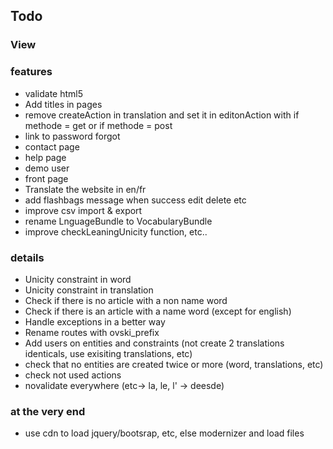 ## Todo ##

### View ### 

### features ###
 * validate html5
 * Add titles in pages
 * remove createAction in translation and set it in editonAction with if methode = get or if methode = post
 * link to password forgot
 * contact page
 * help page
 * demo user
 * front page
 * Translate the website in en/fr
 * add flashbags message when success edit delete etc
 * improve csv import & export
 * rename LnguageBundle to VocabularyBundle
 * improve checkLeaningUnicity function, etc..
### details ###
 * Unicity constraint in word
 * Unicity constraint in translation
 * Check if there is no article with a non name word
 * Check if there is an article with a name word (except for english)
 * Handle exceptions in a better way
 * Rename routes with ovski_prefix
 * Add users on entities and constraints (not create 2 translations identicals, use exisiting translations, etc)
 * check that no entities are created twice or more (word, translations, etc)
 * check not used actions
 * novalidate everywhere (etc-> la, le, l' -> deesde)
### at the very end ###
 * use cdn to load jquery/bootsrap, etc, else modernizer and load files
